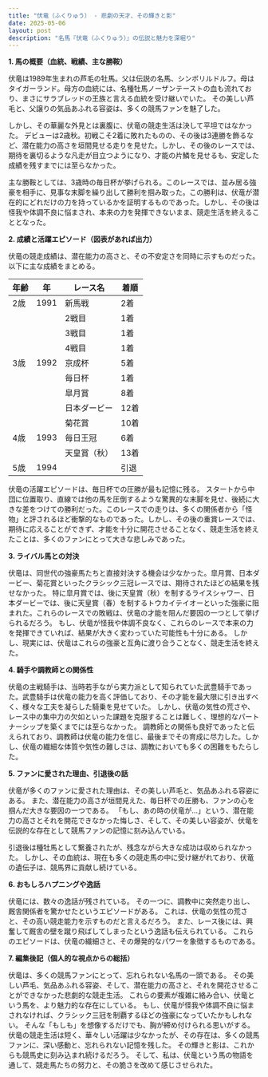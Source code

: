 ```yaml
---
title: "伏竜（ふくりゅう） - 悲劇の天才、その輝きと影"
date: 2025-05-06
layout: post
description: "名馬『伏竜（ふくりゅう）』の伝説と魅力を深堀り"
---
```


**1. 馬の概要（血統、戦績、主な勝鞍）**

伏竜は1989年生まれの芦毛の牡馬。父は伝説の名馬、シンボリルドルフ。母はタイガーランド。母方の血統には、名種牡馬ノーザンテーストの血も流れており、まさにサラブレッドの王族と言える血統を受け継いでいた。  その美しい芦毛と、父譲りの気品あふれる容姿は、多くの競馬ファンを魅了した。

しかし、その華麗な外見とは裏腹に、伏竜の競走生活は決して平坦ではなかった。  デビューは2歳秋。初戦こそ2着に敗れたものの、その後は3連勝を飾るなど、潜在能力の高さを垣間見せる走りを見せた。しかし、その後のレースでは、期待を裏切るような凡走が目立つようになり、才能の片鱗を見せるも、安定した成績を残すまでには至らなかった。

主な勝鞍としては、3歳時の毎日杯が挙げられる。このレースでは、並み居る強豪を相手に、見事な末脚を繰り出して勝利を掴み取った。この勝利は、伏竜が潜在的にどれだけの力を持っているかを証明するものであった。しかし、その後は怪我や体調不良に悩まされ、本来の力を発揮できないまま、競走生活を終えることとなった。


**2. 成績と活躍エピソード（図表があれば出力）**

伏竜の競走成績は、潜在能力の高さと、その不安定さを同時に示すものだった。以下に主な成績をまとめる。

| 年齢 | 年 | レース名 | 着順 |
|---|---|---|---|
| 2歳 | 1991 | 新馬戦 | 2着 |
|  |  | 2戦目 | 1着 |
|  |  | 3戦目 | 1着 |
|  |  | 4戦目 | 1着 |
| 3歳 | 1992 | 京成杯 | 5着 |
|  |  |  毎日杯 | 1着 |
|  |  |皐月賞 | 8着 |
|  |  | 日本ダービー | 12着 |
|  |  | 菊花賞 | 10着 |
| 4歳 | 1993 | 毎日王冠 | 6着 |
|  |  |  天皇賞（秋） | 13着 |
| 5歳 | 1994 |  |  引退 |


伏竜の活躍エピソードは、毎日杯での圧勝が最も記憶に残る。  スタートから中団に位置取り、直線では他の馬を圧倒するような驚異的な末脚を見せ、後続に大きな差をつけての勝利だった。このレースでの走りは、多くの関係者から「怪物」と評されるほど衝撃的なものであった。しかし、その後の重賞レースでは、期待に応えることができず、才能を十分に開花させることなく、競走生活を終えたことは、多くのファンにとって大きな悲しみであった。


**3. ライバル馬との対決**

伏竜は、同世代の強豪馬たちと直接対決する機会は少なかった。皐月賞、日本ダービー、菊花賞といったクラシック三冠レースでは、期待されたほどの結果を残せなかった。  特に皐月賞では、後に天皇賞（秋）を制するライスシャワー、日本ダービーでは、後に天皇賞（春）を制するトウカイテイオーといった強豪に阻まれた。これらのレースでの敗戦は、伏竜の才能を阻んだ要因の一つとして挙げられるだろう。  もし、伏竜が怪我や体調不良なく、これらのレースで本来の力を発揮できていれば、結果が大きく変わっていた可能性も十分にある。  しかし、現実には、伏竜はこれらの強豪と互角に渡り合うことなく、競走生活を終えた。


**4. 騎手や調教師との関係性**

伏竜の主戦騎手は、当時若手ながら実力派として知られていた武豊騎手であった。武豊騎手は伏竜の能力を高く評価しており、その才能を最大限に引き出すべく、様々な工夫を凝らした騎乗を見せていた。  しかし、伏竜の気性の荒さや、レース中の集中力の欠如といった課題を克服することは難しく、理想的なパートナーシップを築くまでには至らなかった。  調教師との関係も良好であったと伝えられており、調教師は伏竜の能力を信じ、最後までその育成に尽力した。しかし、伏竜の繊細な体質や気性の難しさは、調教においても多くの困難をもたらした。


**5. ファンに愛された理由、引退後の話**

伏竜が多くのファンに愛された理由は、その美しい芦毛と、気品あふれる容姿にある。  また、潜在能力の高さが垣間見えた、毎日杯での圧勝も、ファンの心を掴んだ大きな要因の一つである。  「もし、あの時の伏竜が…」という、潜在能力の高さとそれを開花できなかった悔しさ、そして、その美しい容姿が、伏竜を伝説的な存在として競馬ファンの記憶に刻み込んでいる。

引退後は種牡馬として繋養されたが、残念ながら大きな成功は収められなかった。  しかし、その血統は、現在も多くの競走馬の中に受け継がれており、伏竜の遺伝子は、競馬界に貢献し続けている。


**6. おもしろハプニングや逸話**

伏竜には、数々の逸話が残されている。  その一つに、調教中に突然走り出し、厩舎関係者を驚かせたというエピソードがある。  これは、伏竜の気性の荒さと、その高い競走能力を示すものだと言えるだろう。  また、レース後には、興奮して厩舎の壁を蹴り飛ばしてしまったという逸話も伝えられている。  これらのエピソードは、伏竜の繊細さと、その爆発的なパワーを象徴するものである。


**7. 編集後記（個人的な視点からの総括）**

伏竜は、多くの競馬ファンにとって、忘れられない名馬の一頭である。  その美しい芦毛、気品あふれる容姿、そして、潜在能力の高さと、それを開花させることができなかった悲劇的な競走生活。  これらの要素が複雑に絡み合い、伏竜という馬を、より魅力的な存在にしている。  もし、伏竜が怪我や体調不良に悩まされなければ、クラシック三冠を制覇するほどの強豪になっていたかもしれない。  そんな「もしも」を想像するだけでも、胸が締め付けられる思いがする。  伏竜の競走生活は短く、華々しい活躍は少なかったが、その存在は、多くの競馬ファンに、深い感動と、忘れられない記憶を残した。  その輝きと影は、これからも競馬史に刻み込まれ続けるだろう。  そして、私は、伏竜という馬の物語を通して、競走馬たちの努力と、その脆さを改めて感じさせられた。
